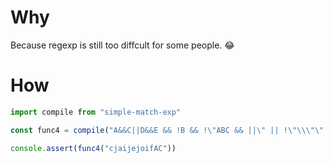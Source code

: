 # Why

Because regexp is still too diffcult for some people. 😂

# How

```javascript
import compile from "simple-match-exp"

const func4 = compile("A&&C||D&&E && !B && !\"ABC && ||\" || !\"\\\"\" ")

console.assert(func4("cjaijejoifAC"))
```